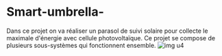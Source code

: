 # Smart-umbrella-
Dans ce projet on va réaliser un parasol de suivi solaire pour collecte le maximale d'énergie avec cellule photovoltaïque. Ce projet se compose de plusieurs sous-systèmes qui fonctionnent ensemble.
![img u4](https://user-images.githubusercontent.com/61604270/167260906-fb19162f-8a13-4336-a4db-9d582eb6f6ba.png)
